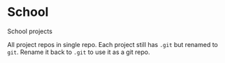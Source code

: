 # School
School projects

All project repos in single repo. Each project still has `.git` but renamed to `git`. Rename it back to `.git` to use it as a git repo.